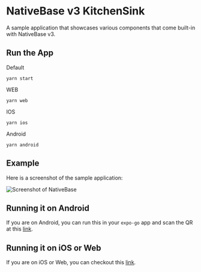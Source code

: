 # NativeBase v3 KitchenSink

A sample application that showcases various components that come built-in with NativeBase v3.

## Run the App

Default

```
yarn start
```

WEB

```
yarn web
```

IOS

```
yarn ios
```

Android

```
yarn android
```

## Example

Here is a screenshot of the sample application:

![Screenshot of NativeBase](https://raw.githubusercontent.com/nativebase/kitchen-sink/master/assets/demo.png)

## Running it on Android

If you are on Android, you can run this in your `expo-go` app and scan the QR at this [link](https://expo.io/@geekyants/kitchensink-app-native-base).

## Running it on iOS or Web

If you are on iOS or Web, you can checkout this [link](https://kitchensink.nativebase.io/).
